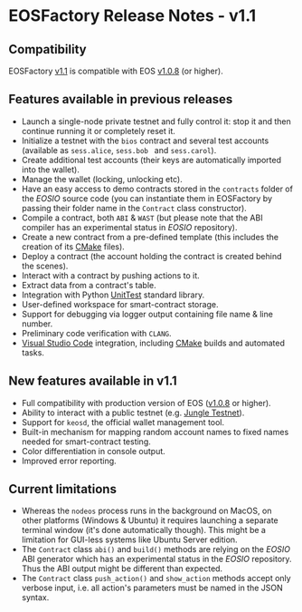 # EOSFactory Release Notes - v1.1

## Compatibility

EOSFactory [v1.1](https://github.com/tokenika/eosfactory/releases/tag/v1.0) is compatible with EOS [v1.0.8](https://github.com/EOSIO/eos/releases/tag/v1.0.8) (or higher).

## Features available in previous releases

* Launch a single-node private testnet and fully control it: stop it and then continue running it or completely reset it.
* Initialize a testnet with the `bios` contract and several test accounts (available as `sess.alice`, `sess.bob ` and `sess.carol`).
* Create additional test accounts (their keys are automatically imported into the wallet).
* Manage the wallet (locking, unlocking etc).
* Have an easy access to demo contracts stored in the `contracts` folder of the *EOSIO* source code (you can instantiate them in EOSFactory by passing their folder name in the `Contract` class constructor).
* Compile a contract, both `ABI` & `WAST` (but please note that the ABI compiler has an experimental status in *EOSIO* repository).
* Create a new contract from a pre-defined template (this includes the creation of its [CMake](https://cmake.org/) files).
* Deploy a contract (the account holding the contract is created behind the scenes).
* Interact with a contract by pushing actions to it.
* Extract data from a contract's table.
* Integration with Python [UnitTest](https://docs.python.org/2/library/unittest.html) standard library.
* User-defined workspace for smart-contract storage.
* Support for debugging via logger output containing file name & line number.
* Preliminary code verification with `CLANG`.
* [Visual Studio Code](https://code.visualstudio.com/) integration, including [CMake](https://cmake.org/) builds and automated tasks.

## New features available in v1.1
* Full compatibility with production version of EOS ([v1.0.8](https://github.com/EOSIO/eos/releases/tag/v1.0.8) or higher).
* Ability to interact with a public testnet (e.g. [Jungle Testnet](http://dev.cryptolions.io/)).
* Support for `keosd`, the official wallet management tool.
* Built-in mechanism for mapping random account names to fixed names needed for smart-contract testing.
* Color differentiation in console output.
* Improved error reporting.

## Current limitations

* Whereas the `nodeos` process runs in the background on MacOS, on other platforms (Windows & Ubuntu) it requires launching a separate terminal window (it's done automatically though). This might be a limitation for GUI-less systems like Ubuntu Server edition.
* The `Contract` class `abi()` and `build()` methods are relying on the *EOSIO* ABI generator which has an experimental status in the *EOSIO* repository. Thus the ABI output might be different than expected.
* The `Contract` class `push_action()` and `show_action` methods accept only verbose input, i.e. all action's parameters must be named in the JSON syntax.
